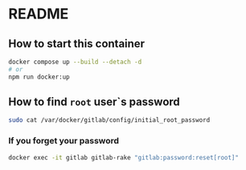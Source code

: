 # README

## How to start this container

```bash
docker compose up --build --detach -d
# or
npm run docker:up
```

## How to find `root` user`s password

```bash
sudo cat /var/docker/gitlab/config/initial_root_password
```

### If you forget your password

```bash
docker exec -it gitlab gitlab-rake "gitlab:password:reset[root]"
```
